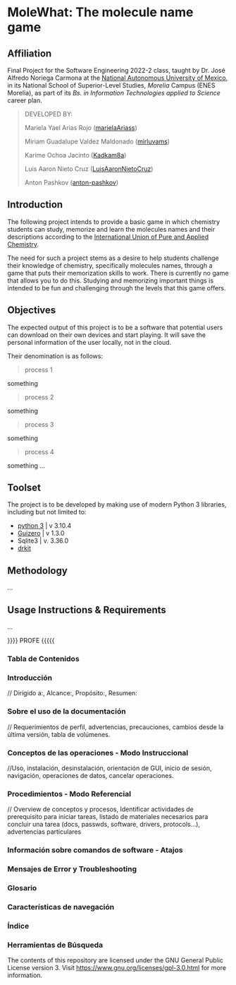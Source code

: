 # MoleWhat: The molecule name game

## Affiliation

Final Project for the Software Engineering 2022-2 class, taught by Dr. José Alfredo Noriega Carmona at the [National Autonomous University of Mexico](https://www.unam.mx/), in its  National School of Superior-Level Studies, _Morelia_ Campus (ENES Morelia), as part of its _Bs. in Information Technologies applied to Science_ career plan.

> DEVELOPED BY:
> 
> Mariela Yael Arias Rojo ([marielaAriass](https://github.com/marielaAriass))
> 
> Miriam Guadalupe Valdez Maldonado ([mirluvams](https://github.com/mirluvams))
> 
> Karime Ochoa Jacinto ([Kadkam8a](https://github.com/Kadkam8a))
> 
> Luis Aaron Nieto Cruz ([LuisAaronNietoCruz](https://github.com/LuisAaronNietoCruz))
> 
> Anton Pashkov ([anton-pashkov](https://github.com/anton-pashkov))


## Introduction
The following project intends to provide a basic game in which chemistry students can study, memorize and learn the molecules names and their descriptions according to the [International Union of Pure and Applied Chemistry](https://iupac.org/).

The need for such a project stems as a desire to help students challenge their knowledge of chemistry, specifically molecules names, through a game that puts their memorization skills to work. There is currently no game that allows you to do this. Studying and memorizing important things is intended to be fun and challenging through the levels that this game offers.

## Objectives
The expected output of this project is to be a software that potential users can download on their own devices and start playing. It will save the personal information of the user locally, not in the cloud.

Their denomination is as follows:


> process 1

something 

> process 2

something 

> process 3

something 

> process 4

something ...


## Toolset
The project is to be developed by making use of modern Python 3 libraries, including but not limited to:

* [python 3](https://www.python.org/downloads/) | v 3.10.4
* [Guizero](https://pypi.org/project/guizero/) | v 1.3.0 
* Sqlite3 | v. 3.36.0
* [drkit](https://www.rdkit.org/)


## Methodology
...

## Usage Instructions & Requirements
...

}}}} PROFE {{{{{

### Tabla de Contenidos

### Introducción
// Dirigido a:, Alcance:, Propósito:, Resumen:


### Sobre el uso de la documentación

// Requerimientos de perfil, advertencias, precauciones, cambios desde la última versión, tabla de volúmenes.
  

### Conceptos de las operaciones - Modo Instruccional
//Uso, instalación, desinstalación, orientación de GUI, inicio de sesión, navigación, operaciones de datos, cancelar operaciones.

### Procedimientos - Modo Referencial
// Overview de conceptos y procesos, Identificar actividades de prerequisito para iniciar tareas, listado de materiales necesarios para concluir una tarea (docs, passwds, software, drivers, protocols...), advertencias particulares

### Información sobre comandos de software - Atajos

### Mensajes de Error y Troubleshooting

### Glosario

### Características de navegación

### Índice

### Herramientas de Búsqueda




The contents of this repository are licensed under the GNU General Public License version 3. Visit https://www.gnu.org/licenses/gpl-3.0.html for more information.

